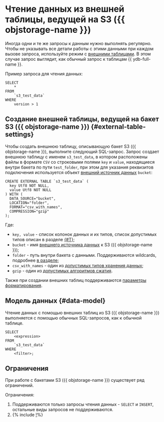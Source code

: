 # Чтение данных из внешней таблицы, ведущей на S3 ({{ objstorage-name }})

Иногда одни и те же запросы к данным нужно выполнять регулярно. Чтобы не указывать все детали работы с этими данными при каждом вызове запроса, используйте режим с [внешними таблицами](../../datamodel/external_table.md). В этом случае запрос выглядит, как обычный запрос к таблицам {{ ydb-full-name }}.

Пример запроса для чтения данных:

```yql
SELECT
    *
FROM
    `s3_test_data`
WHERE
    version > 1
```

## Создание внешней таблицы, ведущей на бакет S3 ({{ objstorage-name }}) {#external-table-settings}

Чтобы создать внешнюю таблицу, описывающую бакет S3 ({{ objstorage-name }}), выполните следующий SQL-запрос. Запрос создает внешнюю таблицу с именем `s3_test_data`, в котором расположены файлы в формате `CSV` со строковыми полями `key` и `value`, находящиеся внутри бакета по пути `test_folder`, при этом для указания реквизитов подключения используется объект [внешний источник данных](../../datamodel/external_data_source.md) `bucket`:

```yql
CREATE EXTERNAL TABLE `s3_test_data` (
  key Utf8 NOT NULL,
  value Utf8 NOT NULL
) WITH (
  DATA_SOURCE="bucket",
  LOCATION="folder",
  FORMAT="csv_with_names",
  COMPRESSION="gzip"
);
```

Где:

- `key, value` - список колонок данных и их типов, список допустимых типов описан в разделе [{#T}](formats.md#types);
- `bucket` - имя [внешнего источника данных](../../datamodel/external_data_source.md) к S3 ({{ objstorage-name }});
- `folder` - путь внутри бакета с данными. Поддерживаются wildcards, подробнее [в разделе](external_data_source.md#path_format);
- `csv_with_names` - один из [допустимых типов хранения данных](formats.md);
- `gzip` - один из [допустимых алгоритмов сжатия](formats.md#compression).

Также при создании внешних таблиц поддерживаются [параметры форматирования](external_data_source.md#format_settings).

## Модель данных {#data-model}

Чтение данных с помощью внешних таблиц из S3 ({{ objstorage-name }}) выполняется с помощью обычных SQL-запросов, как к обычной таблице.

```yql
SELECT
    <expression>
FROM
    `s3_test_data`
WHERE
    <filter>;
```

## Ограничения

При работе с бакетами S3 ({{ objstorage-name }}) существует ряд ограничений.

Ограничения:

1. Поддерживаются только запросы чтения данных - `SELECT` и `INSERT`, остальные виды запросов не поддерживаются.
1. {% include [!](../_includes/datetime_limits.md)%}
